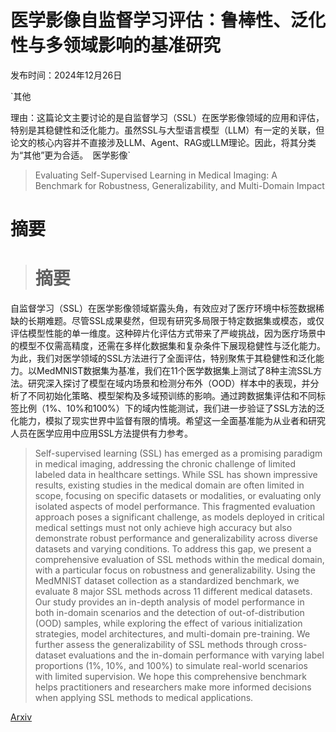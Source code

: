 # 医学影像自监督学习评估：鲁棒性、泛化性与多领域影响的基准研究

发布时间：2024年12月26日

`其他

理由：这篇论文主要讨论的是自监督学习（SSL）在医学影像领域的应用和评估，特别是其稳健性和泛化能力。虽然SSL与大型语言模型（LLM）有一定的关联，但论文的核心内容并不直接涉及LLM、Agent、RAG或LLM理论。因此，将其分类为“其他”更为合适。` `医学影像`

> Evaluating Self-Supervised Learning in Medical Imaging: A Benchmark for Robustness, Generalizability, and Multi-Domain Impact

# 摘要

> # 摘要
自监督学习（SSL）在医学影像领域崭露头角，有效应对了医疗环境中标签数据稀缺的长期难题。尽管SSL成果斐然，但现有研究多局限于特定数据集或模态，或仅评估模型性能的单一维度。这种碎片化评估方式带来了严峻挑战，因为医疗场景中的模型不仅需高精度，还需在多样化数据集和复杂条件下展现稳健性与泛化能力。为此，我们对医学领域的SSL方法进行了全面评估，特别聚焦于其稳健性和泛化能力。以MedMNIST数据集为基准，我们在11个医学数据集上测试了8种主流SSL方法。研究深入探讨了模型在域内场景和检测分布外（OOD）样本中的表现，并分析了不同初始化策略、模型架构及多域预训练的影响。通过跨数据集评估和不同标签比例（1%、10%和100%）下的域内性能测试，我们进一步验证了SSL方法的泛化能力，模拟了现实世界中监督有限的情境。希望这一全面基准能为从业者和研究人员在医学应用中应用SSL方法提供有力参考。

> Self-supervised learning (SSL) has emerged as a promising paradigm in medical imaging, addressing the chronic challenge of limited labeled data in healthcare settings. While SSL has shown impressive results, existing studies in the medical domain are often limited in scope, focusing on specific datasets or modalities, or evaluating only isolated aspects of model performance. This fragmented evaluation approach poses a significant challenge, as models deployed in critical medical settings must not only achieve high accuracy but also demonstrate robust performance and generalizability across diverse datasets and varying conditions. To address this gap, we present a comprehensive evaluation of SSL methods within the medical domain, with a particular focus on robustness and generalizability. Using the MedMNIST dataset collection as a standardized benchmark, we evaluate 8 major SSL methods across 11 different medical datasets. Our study provides an in-depth analysis of model performance in both in-domain scenarios and the detection of out-of-distribution (OOD) samples, while exploring the effect of various initialization strategies, model architectures, and multi-domain pre-training. We further assess the generalizability of SSL methods through cross-dataset evaluations and the in-domain performance with varying label proportions (1%, 10%, and 100%) to simulate real-world scenarios with limited supervision. We hope this comprehensive benchmark helps practitioners and researchers make more informed decisions when applying SSL methods to medical applications.

[Arxiv](https://arxiv.org/abs/2412.19124)